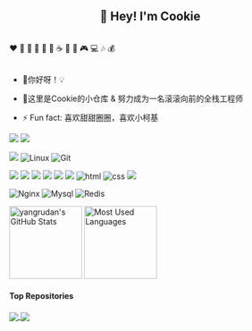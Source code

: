 <h2 align="center">👋 Hey! I'm Cookie </h2>
<br />
❤️ 🍦 🍓 🍉 🍋 🥛 ☕ 🍗 🍟 🎮 💻 🎶 💰
<br />
<br />

- 🤩你好呀！💡

- 🤔这里是Cookie的小仓库 & 努力成为一名滚滚向前的全栈工程师

- ⚡ Fun fact: 喜欢甜甜圈圈，喜欢小柯基


<!--START_SECTION:waka-->
<!--END_SECTION:waka-->

[![](https://img.shields.io/badge/知乎-新战鲸-red.svg)](https://www.zhihu.com/people/da-yu-hai-tang-15-70)
[![](https://img.shields.io/badge/CSDN-天空是什么颜色-blue.svg)](https://blog.csdn.net/weixin_41808500)

![](https://img.shields.io/badge/ubuntu-22.04-<COLOR>.svg)
![Linux](https://img.shields.io/badge/-Linux-FCC624?style=flat-square&logo=linux&logoColor=black)
![Git](https://img.shields.io/badge/-Git-f05032?style=flat-square&logo=Git&logoColor=white)

![](https://img.shields.io/badge/Python-red?style=flat-square&logo=python) 
![](https://img.shields.io/badge/QT-blue?style=flat-square&logo=QT) 
![](https://img.shields.io/badge/OpenCL-red?style=flat-square&logo=OpenCL) 
![](https://img.shields.io/badge/LabVIEW-blue?style=flat-square&logo=LabVIEW) 
![](https://img.shields.io/badge/C-red?style=flat-square&logo=C) 
![](https://img.shields.io/badge/Rust-blue?style=flat-square&logo=Rust) 
![html](https://img.shields.io/badge/-html-E34F26?style=flat-square&logo=html5&logoColor=white)
![css](https://img.shields.io/badge/-css-1572B6?style=flat-square&logo=css3)
![](https://img.shields.io/badge/JavaScript-red?style=flat-square&logo=javascript) 

![Nginx](https://img.shields.io/badge/-Nginx-269539?style=flat-square&logo=Nginx)
![Mysql](https://img.shields.io/badge/MySQL-blue?style=flat-square&logo=mysql&logoColor=black)
![Redis](https://img.shields.io/badge/Redis-DC382D?style=flat-square&logo=redis&logoColor=white)


<img height="130px" src="https://github-readme-stats.vercel.app/api?username=yangrudan&hide_title=false&show_icons=true&hide=issues&include_all_commits=true&count_private=true&theme=graywhite&hide_border=true&bg_color=45,ff7979,ffd479,fffc79,73fa79" alt="yangrudan's GitHub Stats"> <img height="130px" src="https://github-readme-stats.vercel.app/api/top-langs?username=yangrudan&hide_title=true&layout=compact&theme=graywhite&hide_border=true&bg_color=45,fffc79,73fa79,75f0db" alt="Most Used Languages">


#### Top Repositories


<a href="https://github.com/yangrudan/python_learn1">
  <img align="center" src="https://github-readme-stats.vercel.app/api/pin/?username=yangrudan&repo=python_learn1&theme=buefy" />
</a>
<a href="https://github.com/yangrudan/cuda_learn">
  <img align="center" src="https://github-readme-stats.vercel.app/api/pin/?username=yangrudan&repo=cuda_learn&theme=buefy" />
</a>


